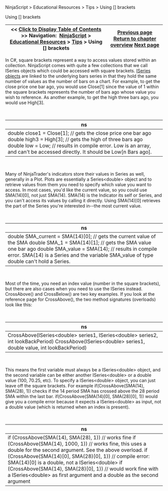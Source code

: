 ﻿


NinjaScript \> Educational Resources \> Tips \> Using \[] brackets






















Using \[] brackets







| \<\< [Click to Display Table of Contents](using__brackets.md) \>\> **Navigation:**     [NinjaScript](ninjascript-1.md) \> [Educational Resources](educational_resources-1.md) \> [Tips](tips-1.md) \> Using \[] brackets | [Previous page](user_definable_color_inputs-1.md) [Return to chapter overview](tips-1.md) [Next page](language_reference_wip-1.md) |
| --- | --- |











In C\#, square brackets represent a way to access values stored within an collection. NinjaScript comes with quite a few collections that we call ISeries objects which could be accessed with square brackets. [ISeries objects](iseriest-1.md) are linked to the underlying bars series in that they hold the same number of values as the number of bars on a chart. For example, to get the close price one bar ago, you would use Close\[1] since the value of 1 within the square brackets represents the number of bars ago whose value you wish to reference. As another example, to get the high three bars ago, you would use High\[3].


 




| ns |
| --- |
| double close1 \= Close\[1]; // gets the close price one bar ago double high3 \= High\[3]; // gets the high of three bars ago double low \= Low; // results in compile error. Low is an array, and can't be accessed directly. It should be Low\[n Bars ago]. |



 


Many of NinjaTrader's indicators store their values in Series as well, generally in a Plot. Plots are essentially a Series\<double\> object and to retrieve values from them you need to specify which value you want to access. In most cases, you'd like the current value, so you could use SMA(14\)\[0], not just SMA(14\). SMA(14\) is the Indicator its self or Series, and you can't access its values by calling it directly. Using SMA(14\)\[0] retrieves the part of the Series you're interested in\-\-the most current value.


 




| ns |
| --- |
| double SMA\_current \= SMA(14)\[0]; // gets the current value of the SMA double SMA\_1 \= SMA(14)\[1]; // gets the SMA value one bar ago double SMA\_value \= SMA(14); // results in compile error. SMA(14\) is a Series and the variable SMA\_value of type double can't hold a Series. |



 


Most of the time, you need an index value (number in the square brackets), but there are also cases when you need to use the ISeries instead. CrossAbove() and CrossBelow() are two key examples. If you look at the reference page for CrossAbove(), the two method signatures (overloads) look like this:


 




| ns |
| --- |
| CrossAbove(ISeries\<double\> series1, ISeries\<double\> series2, int lookBackPeriod) CrossAbove(ISeries\<double\> series1, double value, int lookBackPeriod) |



 


This means the first variable must always be a ISeries\<double\> object, and the second variable can be either another ISeries\<double\> or a double value (100, 70\.25, etc). To specify a ISeries\<double\> object, you can just leave off the square brackets. For example if(CrossAbove(SMA(14\), SMA(28\), 1\)) checks if the 14 period SMA has crossed above the 28 period SMA within the last bar. if(CrossAbove(SMA(14\)\[0], SMA(28\)\[0], 1\)) would give you a compile error because it expects a ISeries\<double\> as input, not a double value (which is returned when an index is present).


 




| ns |
| --- |
| if (CrossAbove(SMA(14), SMA(28), 1)) // works fine if (CrossAbove(SMA(14), 1000, 1)) // works fine, this uses a double for the second argument. See the above overload. if (CrossAbove(SMA(14)\[0], SMA(28)\[0], 1)) // compile error: SMA(14\)\[0] is a double, not a ISeries\<double\> if (CrossAbove(SMA(14), SMA(28)\[0], 1)) // would work fine with a ISeries\<double\> as first argument and a double as the second argument |









